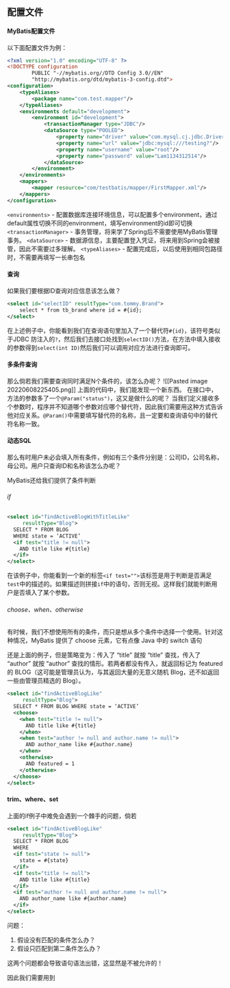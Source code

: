 ## 配置文件

#### MyBatis配置文件
以下面配置文件为例：
```xml
<?xml version="1.0" encoding="UTF-8" ?>  
<!DOCTYPE configuration  
        PUBLIC "-//mybatis.org//DTD Config 3.0//EN"  
        "http://mybatis.org/dtd/mybatis-3-config.dtd">  
<configuration>  
    <typeAliases>
	    <package name="com.test.mapper"/>
    </typeAliases>
    <environments default="development">  
        <environment id="development">  
            <transactionManager type="JDBC"/>  
            <dataSource type="POOLED">  
                <property name="driver" value="com.mysql.cj.jdbc.Driver"/>  
                <property name="url" value="jdbc:mysql:///testing?"/>  
                <property name="username" value="root"/>  
                <property name="password" value="Lam1134312514"/>  
            </dataSource>        
        </environment>    
    </environments>    
    <mappers>        
	    <mapper resource="com/testbatis/mapper/FirstMapper.xml"/>  
    </mappers>
</configuration>
```

`<environments>` - 配置数据库连接环境信息，可以配置多个environment，通过default属性切换不同的environment，填写environment的id即可切换
`<transactionManager>` - 事务管理，将来学了Spring后不需要使用MyBatis管理事务。
`<dataSource>` - 数据源信息，主要配置登入凭证，将来用到Spring会被接管，因此不需要过多理解。
`<typeAliases>` - 配置完成后，以后使用到相同包路径时，不需要再填写一长串包名

#### 查询
如果我们要根据ID查询对应信息该怎么做？
```xml
<select id="selectID" resultType="com.tommy.Brand">  
    select * from tb_brand where id = #{id};  
</select>
```
在上述例子中，你能看到我们在查询语句里加入了一个替代符`#{id}`，该符号类似于JDBC 防注入的`?`，然后我们去接口处找到`selectID()`方法，在方法中填入接收的参数得到`select(int ID)`然后我们可以调用对应方法进行查询即可。

#### 多条件查询
那么倘若我们需要查询同时满足N个条件的，该怎么办呢？
![[Pasted image 20220608225405.png]]
上面的代码中，我们能发现一个新东西。
在接口中，方法的参数多了一个`@Param("status")`，这又是做什么的呢？
当我们定义接收多个参数时，程序并不知道哪个参数对应哪个替代符，因此我们需要用这种方式告诉他对应关系。`@Param()`中需要填写替代符的名称，且一定要和查询语句中的替代符名称一致。

#### 动态SQL
那么有时用户未必会填入所有条件，例如有三个条件分别是：公司ID，公司名称，母公司。用户只查询ID和名称该怎么办呢？

MyBatis还给我们提供了条件判断

###### if
```xml
<select id="findActiveBlogWithTitleLike"
     resultType="Blog">
  SELECT * FROM BLOG
  WHERE state = ‘ACTIVE’
  <if test="title != null">
    AND title like #{title}
  </if>
</select>
```
在该例子中，你能看到一个新的标签`<if test="">`该标签是用于判断是否满足`test`中的描述的。如果描述则拼接`if`中的语句，否则无视。这样我们就能判断用户是否填入了某个参数。

###### choose、when、otherwise
有时候，我们不想使用所有的条件，而只是想从多个条件中选择一个使用。针对这种情况，MyBatis 提供了 choose 元素，它有点像 Java 中的 switch 语句

还是上面的例子，但是策略变为：传入了 “title” 就按 “title” 查找，传入了 “author” 就按 “author” 查找的情形。若两者都没有传入，就返回标记为 featured 的 BLOG（这可能是管理员认为，与其返回大量的无意义随机 Blog，还不如返回一些由管理员精选的 Blog）。
```xml 
<select id="findActiveBlogLike"
     resultType="Blog">
  SELECT * FROM BLOG WHERE state = ‘ACTIVE’
  <choose>
    <when test="title != null">
      AND title like #{title}
    </when>
    <when test="author != null and author.name != null">
      AND author_name like #{author.name}
    </when>
    <otherwise>
      AND featured = 1
    </otherwise>
  </choose>
</select>
```

#### trim、where、set
上面的if例子中难免会遇到一个棘手的问题，倘若
```xml
<select id="findActiveBlogLike"
     resultType="Blog">
  SELECT * FROM BLOG
  WHERE
  <if test="state != null">
    state = #{state}
  </if>
  <if test="title != null">
    AND title like #{title}
  </if>
  <if test="author != null and author.name != null">
    AND author_name like #{author.name}
  </if>
</select>
```
问题：
1. 假设没有匹配的条件怎么办？
2. 假设只匹配到第二条件怎么办？

这两个问题都会导致语句语法出错，这显然是不被允许的！

因此我们需要用到
